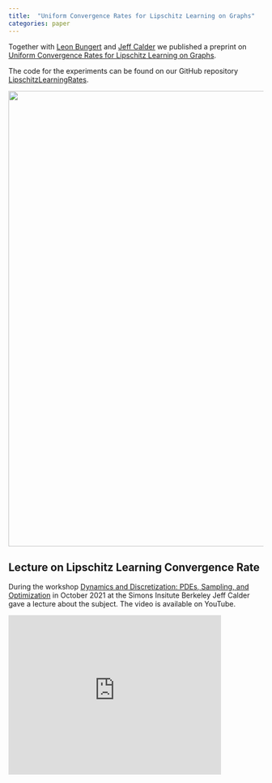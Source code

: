 ```yaml
---
title:  "Uniform Convergence Rates for Lipschitz Learning on Graphs"
categories: paper
---
```

Together with [Leon Bungert](https://sites.google.com/view/leon-bungert/news) and  [Jeff Calder](https://www-users.cse.umn.edu/~jwcalder/index.html) we published a preprint on
[Uniform Convergence Rates for Lipschitz Learning on Graphs](https://arxiv.org/abs/2111.12370).

The code for the experiments can be found on our GitHub repository [LipschitzLearningRates](https://github.com/jwcalder/LipschitzLearningRates).

<img src="/assets/img/neumann_star.png" width="900">

## Lecture on Lipschitz Learning Convergence Rate

During the workshop [Dynamics and Discretization: PDEs, Sampling, and Optimization](https://simons.berkeley.edu/workshops/gmos2021-2) in October 2021 at the Simons Insitute Berkeley Jeff Calder gave a lecture about the subject. The video is available on YouTube.

<iframe width="420" height="315" src="https://www.youtube.com/embed/UGU_f9U_M28" frameborder="0"></iframe>
